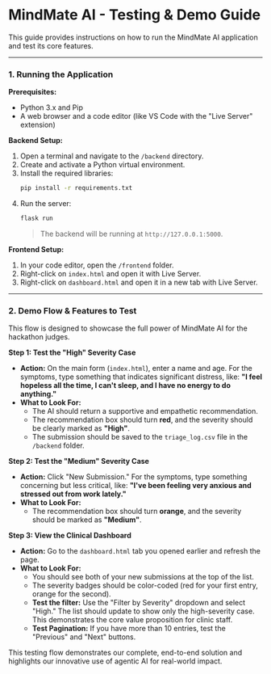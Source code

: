 # MindMate AI - Testing & Demo Guide

This guide provides instructions on how to run the MindMate AI application and test its core features.

---

### 1. Running the Application

**Prerequisites:**
- Python 3.x and Pip
- A web browser and a code editor (like VS Code with the "Live Server" extension)

**Backend Setup:**

1.  Open a terminal and navigate to the `/backend` directory.
2.  Create and activate a Python virtual environment.
3.  Install the required libraries:
    ```bash
    pip install -r requirements.txt
    ```
4.  Run the server:
    ```bash
    flask run
    ```
    > The backend will be running at `http://127.0.0.1:5000`.

**Frontend Setup:**

1.  In your code editor, open the `/frontend` folder.
2.  Right-click on `index.html` and open it with Live Server.
3.  Right-click on `dashboard.html` and open it in a new tab with Live Server.

---

### 2. Demo Flow & Features to Test

This flow is designed to showcase the full power of MindMate AI for the hackathon judges.

**Step 1: Test the "High" Severity Case**

-   **Action:** On the main form (`index.html`), enter a name and age. For the symptoms, type something that indicates significant distress, like: **"I feel hopeless all the time, I can't sleep, and I have no energy to do anything."**
-   **What to Look For:**
    -   The AI should return a supportive and empathetic recommendation.
    -   The recommendation box should turn **red**, and the severity should be clearly marked as **"High"**.
    -   The submission should be saved to the `triage_log.csv` file in the `/backend` folder.

**Step 2: Test the "Medium" Severity Case**

-   **Action:** Click "New Submission." For the symptoms, type something concerning but less critical, like: **"I've been feeling very anxious and stressed out from work lately."**
-   **What to Look For:**
    -   The recommendation box should turn **orange**, and the severity should be marked as **"Medium"**.

**Step 3: View the Clinical Dashboard**

-   **Action:** Go to the `dashboard.html` tab you opened earlier and refresh the page.
-   **What to Look For:**
    -   You should see both of your new submissions at the top of the list.
    -   The severity badges should be color-coded (red for your first entry, orange for the second).
    -   **Test the filter:** Use the "Filter by Severity" dropdown and select "High." The list should update to show only the high-severity case. This demonstrates the core value proposition for clinic staff.
    -   **Test Pagination:** If you have more than 10 entries, test the "Previous" and "Next" buttons.

This testing flow demonstrates our complete, end-to-end solution and highlights our innovative use of agentic AI for real-world impact.
